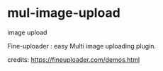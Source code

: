 # mul-image-upload
image upload



Fine-uploader : easy Multi image uploading plugin.




credits:
https://fineuploader.com/demos.html



<!-- <script>
                var loadFile = function(event) {
                  var output = document.getElementById('output');
                  output.src = URL.createObjectURL(event.target.files[0]);
                };
              </script>


-->
